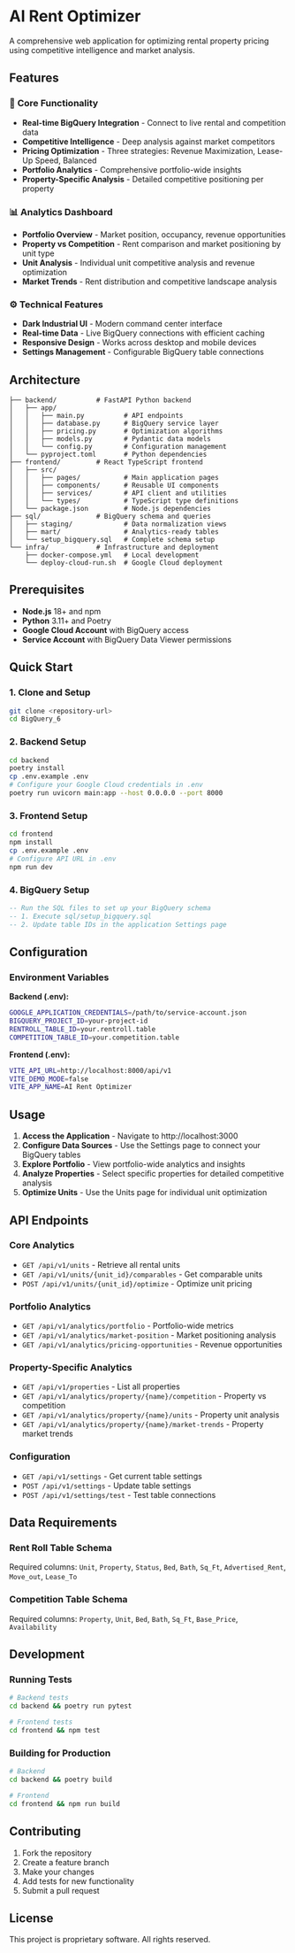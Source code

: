 # AI Rent Optimizer

A comprehensive web application for optimizing rental property pricing using competitive intelligence and market analysis.

## Features

### 🎯 **Core Functionality**
- **Real-time BigQuery Integration** - Connect to live rental and competition data
- **Competitive Intelligence** - Deep analysis against market competitors
- **Pricing Optimization** - Three strategies: Revenue Maximization, Lease-Up Speed, Balanced
- **Portfolio Analytics** - Comprehensive portfolio-wide insights
- **Property-Specific Analysis** - Detailed competitive positioning per property

### 📊 **Analytics Dashboard**
- **Portfolio Overview** - Market position, occupancy, revenue opportunities
- **Property vs Competition** - Rent comparison and market positioning by unit type
- **Unit Analysis** - Individual unit competitive analysis and revenue optimization
- **Market Trends** - Rent distribution and competitive landscape analysis

### ⚙️ **Technical Features**
- **Dark Industrial UI** - Modern command center interface
- **Real-time Data** - Live BigQuery connections with efficient caching
- **Responsive Design** - Works across desktop and mobile devices
- **Settings Management** - Configurable BigQuery table connections

## Architecture

```
├── backend/          # FastAPI Python backend
│   ├── app/
│   │   ├── main.py          # API endpoints
│   │   ├── database.py      # BigQuery service layer
│   │   ├── pricing.py       # Optimization algorithms
│   │   ├── models.py        # Pydantic data models
│   │   └── config.py        # Configuration management
│   └── pyproject.toml       # Python dependencies
├── frontend/         # React TypeScript frontend
│   ├── src/
│   │   ├── pages/           # Main application pages
│   │   ├── components/      # Reusable UI components
│   │   ├── services/        # API client and utilities
│   │   └── types/           # TypeScript type definitions
│   └── package.json         # Node.js dependencies
├── sql/              # BigQuery schema and queries
│   ├── staging/             # Data normalization views
│   ├── mart/                # Analytics-ready tables
│   └── setup_bigquery.sql   # Complete schema setup
└── infra/            # Infrastructure and deployment
    ├── docker-compose.yml   # Local development
    └── deploy-cloud-run.sh  # Google Cloud deployment
```

## Prerequisites

- **Node.js** 18+ and npm
- **Python** 3.11+ and Poetry
- **Google Cloud Account** with BigQuery access
- **Service Account** with BigQuery Data Viewer permissions

## Quick Start

### 1. Clone and Setup
```bash
git clone <repository-url>
cd BigQuery_6
```

### 2. Backend Setup
```bash
cd backend
poetry install
cp .env.example .env
# Configure your Google Cloud credentials in .env
poetry run uvicorn main:app --host 0.0.0.0 --port 8000
```

### 3. Frontend Setup
```bash
cd frontend
npm install
cp .env.example .env
# Configure API URL in .env
npm run dev
```

### 4. BigQuery Setup
```sql
-- Run the SQL files to set up your BigQuery schema
-- 1. Execute sql/setup_bigquery.sql
-- 2. Update table IDs in the application Settings page
```

## Configuration

### Environment Variables

**Backend (.env):**
```bash
GOOGLE_APPLICATION_CREDENTIALS=/path/to/service-account.json
BIGQUERY_PROJECT_ID=your-project-id
RENTROLL_TABLE_ID=your.rentroll.table
COMPETITION_TABLE_ID=your.competition.table
```

**Frontend (.env):**
```bash
VITE_API_URL=http://localhost:8000/api/v1
VITE_DEMO_MODE=false
VITE_APP_NAME=AI Rent Optimizer
```

## Usage

1. **Access the Application** - Navigate to http://localhost:3000
2. **Configure Data Sources** - Use the Settings page to connect your BigQuery tables
3. **Explore Portfolio** - View portfolio-wide analytics and insights
4. **Analyze Properties** - Select specific properties for detailed competitive analysis
5. **Optimize Units** - Use the Units page for individual unit optimization

## API Endpoints

### Core Analytics
- `GET /api/v1/units` - Retrieve all rental units
- `GET /api/v1/units/{unit_id}/comparables` - Get comparable units
- `POST /api/v1/units/{unit_id}/optimize` - Optimize unit pricing

### Portfolio Analytics
- `GET /api/v1/analytics/portfolio` - Portfolio-wide metrics
- `GET /api/v1/analytics/market-position` - Market positioning analysis
- `GET /api/v1/analytics/pricing-opportunities` - Revenue opportunities

### Property-Specific Analytics
- `GET /api/v1/properties` - List all properties
- `GET /api/v1/analytics/property/{name}/competition` - Property vs competition
- `GET /api/v1/analytics/property/{name}/units` - Property unit analysis
- `GET /api/v1/analytics/property/{name}/market-trends` - Property market trends

### Configuration
- `GET /api/v1/settings` - Get current table settings
- `POST /api/v1/settings` - Update table settings
- `POST /api/v1/settings/test` - Test table connections

## Data Requirements

### Rent Roll Table Schema
Required columns: `Unit`, `Property`, `Status`, `Bed`, `Bath`, `Sq_Ft`, `Advertised_Rent`, `Move_out`, `Lease_To`

### Competition Table Schema
Required columns: `Property`, `Unit`, `Bed`, `Bath`, `Sq_Ft`, `Base_Price`, `Availability`

## Development

### Running Tests
```bash
# Backend tests
cd backend && poetry run pytest

# Frontend tests
cd frontend && npm test
```

### Building for Production
```bash
# Backend
cd backend && poetry build

# Frontend
cd frontend && npm run build
```

## Contributing

1. Fork the repository
2. Create a feature branch
3. Make your changes
4. Add tests for new functionality
5. Submit a pull request

## License

This project is proprietary software. All rights reserved. 
